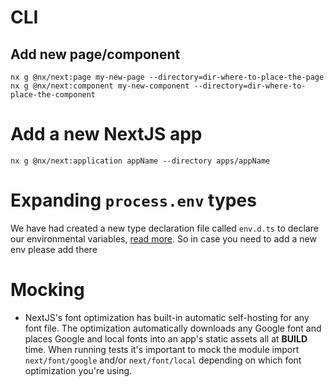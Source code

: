 # CLI

## Add new page/component

```cli
nx g @nx/next:page my-new-page --directory=dir-where-to-place-the-page
nx g @nx/next:component my-new-component --directory=dir-where-to-place-the-component
```

# Add a new NextJS app

```cli
nx g @nx/next:application appName --directory apps/appName
```

# Expanding `process.env` types

We have had created a new type declaration file called `env.d.ts` to declare our environmental variables, [read more](https://nextjs.org/docs/pages/building-your-application/configuring/typescript#custom-type-declarations). So in case you need to add a new env please add there

# Mocking

- NextJS's font optimization has built-in automatic self-hosting for any font file. The optimization automatically downloads any Google font and places Google and local fonts into an app's static assets all at **BUILD** time. When running tests it's important to mock the module import `next/font/google` and/or `next/font/local` depending on which font optimization you're using.
